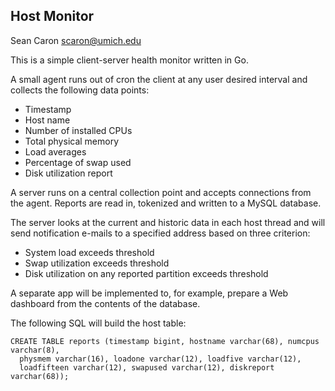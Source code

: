 Host Monitor
------------

Sean Caron
scaron@umich.edu

This is a simple client-server health monitor written in Go.

A small agent runs out of cron the client at any user desired interval and
collects the following data points:

* Timestamp
* Host name
* Number of installed CPUs
* Total physical memory
* Load averages
* Percentage of swap used
* Disk utilization report

A server runs on a central collection point and accepts connections from the
agent. Reports are read in, tokenized and written to a MySQL database.

The server looks at the current and historic data in each host thread and will
send notification e-mails to a specified address based on three criterion:

* System load exceeds threshold
* Swap utilization exceeds threshold
* Disk utilization on any reported partition exceeds threshold

A separate app will be implemented to, for example, prepare a Web dashboard from
the contents of the database.

The following SQL will build the host table:

```
CREATE TABLE reports (timestamp bigint, hostname varchar(68), numcpus varchar(8),
  physmem varchar(16), loadone varchar(12), loadfive varchar(12),
  loadfifteen varchar(12), swapused varchar(12), diskreport varchar(68));
```
